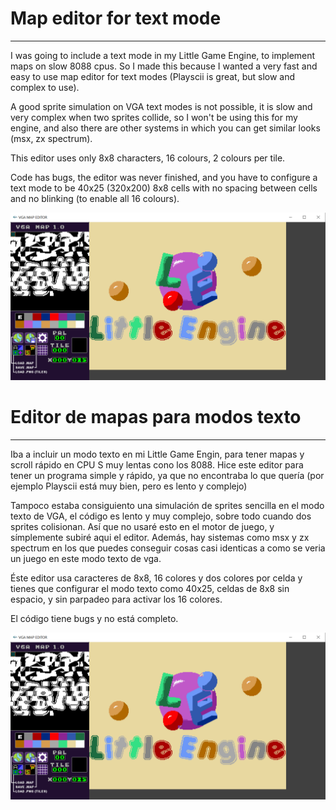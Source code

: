 # Map editor for text mode
----------------------------------------------------------------------------

I was going to include a text mode in my Little Game Engine, to implement maps on slow 8088 cpus. So I made this because I wanted a very fast and easy to use map editor for text modes (Playscii is great, but slow and complex to use). 

A good sprite simulation on VGA text modes is not possible, it is slow and very complex when two sprites collide, so I won't be using this for my engine, and also there are other systems in which you can get similar looks (msx, zx spectrum).

This editor uses only 8x8 characters, 16 colours, 2 colours per tile.

Code has bugs, the editor was never finished, and you have to configure a text mode to be 40x25 (320x200) 8x8 cells with no spacing between cells and no blinking (to enable all 16 colours).

<img src="map.png">


# Editor de mapas para modos texto
----------------------------------------------------------------------------

Iba a incluir un modo texto en mi Little Game Engin, para tener mapas y scroll rápido en CPU S muy lentas cono los 8088. Hice este editor para tener un programa simple y rápido, ya que no encontraba lo que quería (por ejemplo Playscii está muy bien, pero es lento y complejo)

Tampoco estaba consiguiento una simulación de sprites sencilla en el modo texto de VGA, el código es lento y muy complejo, sobre todo cuando dos sprites colisionan. Así que no usaré esto en el motor de juego, y símplemente subiré aqui el editor. Además, hay sistemas como msx y zx spectrum en los que puedes conseguir cosas casi identicas a como se veria un juego en este modo texto de vga.

Éste editor usa caracteres de 8x8, 16 colores y dos colores por celda y tienes que configurar el modo texto como 40x25, celdas de 8x8 sin espacio, y sin parpadeo para activar los 16 colores.

El código tiene bugs y no está completo.

<img src="map.png">
